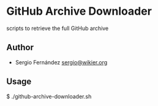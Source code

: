 GitHub Archive Downloader
=========================

scripts to retrieve the full GitHub archive

Author
------

* Sergio Fernández <sergio@wikier.org>


Usage
-----

 $ ./github-archive-downloader.sh

